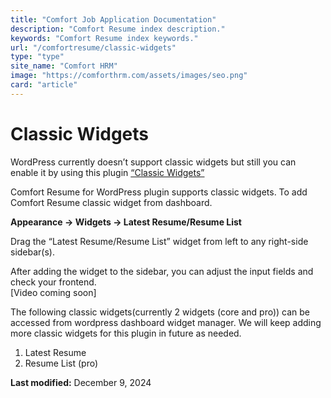 ```yaml
---
title: "Comfort Job Application Documentation"
description: "Comfort Resume index description."
keywords: "Comfort Resume index keywords."
url: "/comfortresume/classic-widgets"
type: "type"
site_name: "Comfort HRM"
image: "https://comforthrm.com/assets/images/seo.png"
card: "article"
---
```

# Classic Widgets

WordPress currently doesn’t support classic widgets but still you can enable it by using this plugin [“Classic Widgets”](https://wordpress.org/plugins/classic-widgets/)

Comfort Resume for WordPress plugin supports classic widgets. To add Comfort Resume classic widget from dashboard.

**Appearance -> Widgets -> Latest Resume/Resume List**

Drag the “Latest Resume/Resume List” widget from left to any right-side sidebar(s).

After adding the widget to the sidebar, you can adjust the input fields and check your frontend.  
\[Video coming soon\]

The following classic widgets(currently 2 widgets (core and pro)) can be accessed from wordpress dashboard widget manager. We will keep adding more classic widgets for this plugin in future as needed.

1.  Latest Resume
2.  Resume List (pro)

**Last modified:** December 9, 2024